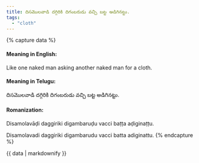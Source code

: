 ```yaml
---
title: దిసమొలవాడి దగ్గిరికి దిగంబరుడు వచ్చి బట్ట అడిగినట్టు.
tags:
  - "cloth"
---
```


{% capture data %}
#### Meaning in English:
Like one naked man asking another naked man for a cloth.

#### Meaning in Telugu:
దిసమొలవాడి దగ్గిరికి దిగంబరుడు వచ్చి బట్ట అడిగినట్టు.

#### Romanization:
Disamolavāḍi daggiriki digambaruḍu vacci baṭṭa aḍiginaṭṭu.

Disamolavadi daggiriki digambarudu vacci batta adiginattu.
{% endcapture %}

{{ data | markdownify }}

